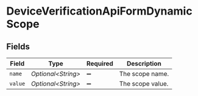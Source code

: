 # DeviceVerificationApiFormDynamicScope


## Fields

| Field               | Type                | Required            | Description         |
| ------------------- | ------------------- | ------------------- | ------------------- |
| `name`              | *Optional\<String>* | :heavy_minus_sign:  | The scope name.     |
| `value`             | *Optional\<String>* | :heavy_minus_sign:  | The scope value.    |